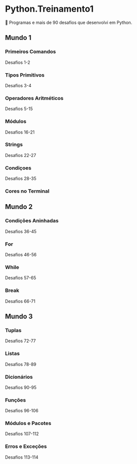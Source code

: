 # Python.Treinamento1

🐍 Programas e mais de 90 desafios que desenvolvi em Python.

## Mundo 1 

### Primeiros Comandos

Desafios 1-2

### Tipos Primitivos

Desafios 3-4

### Operadores Aritméticos

Desafios 5-15

### Módulos

Desafios 16-21

### Strings

Desafios 22-27

### Condiçoes

Desafios 28-35

### Cores no Terminal

## Mundo 2 

### Condições Aninhadas

Desafios 36-45

### For 

Desafios 46-56

### While 

Desafios 57-65

### Break

Desafios 66-71

## Mundo 3 

### Tuplas

Desafios 72-77

### Listas

Desafios 78-89

### Dicionários

Desafios 90-95

### Funções

Desafios 96-106

### Módulos e Pacotes

Desafios 107-112

### Erros e Exceções

Desafios 113-114
